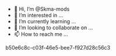 - 👋 Hi, I’m @Skma-mods
- 👀 I’m interested in ...
- 🌱 I’m currently learning ...
- 💞️ I’m looking to collaborate on ...
- 📫 How to reach me ...

<!---
Skma-mods/Skma-mods is a ✨ special ✨ repository because its `README.md` (this file) appears on your GitHub profile.
You can click the Preview link to take a look at your changes.
--->
b50e6c8c-c03f-46e5-bee7-f927d28c56c3
